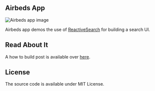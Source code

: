 ## Airbeds App

![Airbeds app image](https://i.imgur.com/HgHypc8.png)

Airbeds app demos the use of [ReactiveSearch](https://github.com/appbaseio/reactivesearch) for building a search UI.

## Read About It

A how to build post is available over [here](https://scotch.io/tutorials/build-an-airbnb-clone-with-react-and-elasticsearch).

## License

The source code is available under MIT License.



